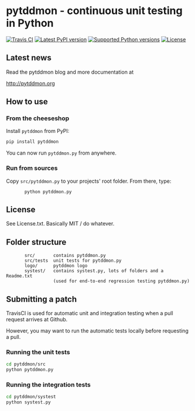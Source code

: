 pytddmon - continuous unit testing in Python
============================================
[![Travis CI](https://img.shields.io/travis/objarni/pytddmon/master.svg?style=flat-square)](https://travis-ci.org/objarni/pytddmon)
[![Latest PyPI version](https://img.shields.io/pypi/v/pytddmon.svg?style=flat-square)](https://pypi.org/project/pytddmon)
[![Supported Python versions](https://img.shields.io/pypi/pyversions/hatch.svg?style=flat-square)](https://pypi.org/project/pytddmon)
[![License](https://img.shields.io/pypi/l/pytddmon.svg?style=flat-square)](https://choosealicense.com/licenses)


Latest news
-----------
Read the pytddmon blog and more documentation at

http://pytddmon.org


How to use
---------------

### From the cheeseshop

Install `pytddmon` from PyPI:
```bash
pip install pytddmon
```

You can now run `pytddmon.py` from anywhere.

### Run from sources

Copy `src/pytddmon.py` to your projects' root folder. From there, type:

           python pytddmon.py


License
-------
See License.txt. Basically MIT / do whatever.


Folder structure
----------------
           src/       contains pytddmon.py
           src/tests  unit tests for pytddmon.py
           logo/      pytddmon logo
           systest/   contains systest.py, lots of folders and a Readme.txt
                      (used for end-to-end regression testing pytddmon.py)

Submitting a patch
------------------
TravisCI is used for automatic unit and integration testing when a pull request arrives at Github.

However, you may want to run the automatic tests locally before requesting a pull.

### Running the unit tests

```bash
cd pytddmon/src
python pytddmon.py
```


### Running the integration tests

```bash
cd pytddmon/systest
python systest.py
```

